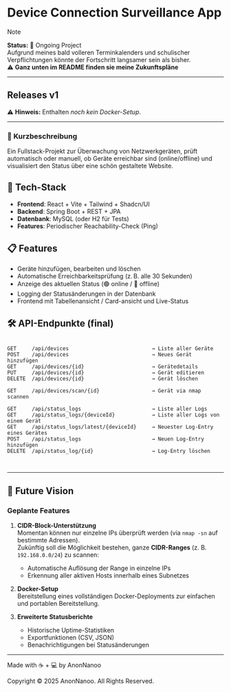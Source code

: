 # Device Connection Surveillance App

> [!NOTE]
> **Status:** 🚧 Ongoing Project  
> Aufgrund meines bald volleren Terminkalenders und schulischer Verpflichtungen könnte der Fortschritt langsamer sein als bisher.  
> ⚠️ **Ganz unten im README finden sie meine Zukunftspläne**

---

## Releases v1
⚠️ **Hinweis:** Enthalten *noch kein Docker-Setup*.

---

### 📝 Kurzbeschreibung
Ein Fullstack-Projekt zur Überwachung von Netzwerkgeräten, prüft automatisch oder manuell, ob Geräte erreichbar sind (online/offline) und visualisiert den Status über eine schön gestaltete Website.

## 🔧 Tech-Stack

- **Frontend**: React + Vite + Tailwind + Shadcn/UI
- **Backend**: Spring Boot + REST + JPA
- **Datenbank**: MySQL (oder H2 für Tests)
- **Features**: Periodischer Reachability-Check (Ping)

## 📋 Features

- Geräte hinzufügen, bearbeiten und löschen
- Automatische Erreichbarkeitsprüfung (z. B. alle 30 Sekunden)
- Anzeige des aktuellen Status (🟢 online / 🔴 offline)
- Logging der Statusänderungen in der Datenbank
- Frontend mit Tabellenansicht / Card-ansicht und Live-Status

## 🛠️ API-Endpunkte (final)

```

GET     /api/devices                           → Liste aller Geräte  
POST    /api/devices                           → Neues Gerät hinzufügen  
GET     /api/devices/{id}                      → Gerätedetails  
PUT     /api/devices/{id}                      → Gerät editieren  
DELETE  /api/devices/{id}                      → Gerät löschen

GET     /api/devices/scan/{id}                 → Gerät via nmap scannen

GET     /api/status_logs                       → Liste aller Logs
GET     /api/status_logs/{deviceId}            → Liste aller Logs von einem Gerät
GET     /api/status_logs/latest/{deviceId}     → Neuester Log-Entry eines Gerätes         
POST    /api/status_logs                       → Neuen Log-Entry hinzufügen  
DELETE  /api/status_log/{id}                   → Log-Entry löschen

            
````

---

## 🔮 Future Vision

### Geplante Features

1. **CIDR-Block-Unterstützung**  
   Momentan können nur einzelne IPs überprüft werden (via `nmap -sn` auf bestimmte Adressen).  
   Zukünftig soll die Möglichkeit bestehen, ganze **CIDR-Ranges** (z. B. `192.168.0.0/24`) zu scannen:  
   - Automatische Auflösung der Range in einzelne IPs  
   - Erkennung aller aktiven Hosts innerhalb eines Subnetzes  

2. **Docker-Setup**  
   Bereitstellung eines vollständigen Docker-Deployments zur einfachen und portablen Bereitstellung.

3. **Erweiterte Statusberichte**  
   - Historische Uptime-Statistiken  
   - Exportfunktionen (CSV, JSON)  
   - Benachrichtigungen bei Statusänderungen  

---

Made with ☕ + 💻 by AnonNanoo

Copyright © 2025 AnonNanoo. All Rights Reserved.
